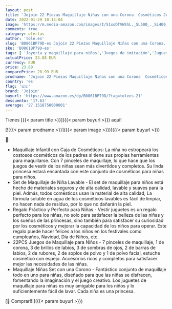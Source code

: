 ```yaml
---
layout: post
title: 'Jojoin 22 Piezas Maquillaje Niñas con una Corona  Cosméticos Juguete  Caja de Maquillaje  Juguete Niña con Sueño de Princesa  Regalos de Cumpleaños y Navidad para Niños'
date: 2022-01-29 10:14:04
image: 'https://m.media-amazon.com/images/I/51xoDTVWShL._SL500_._SL400_.jpg'
comments: true
category: ofertas
author: 'tole.es'
slug: 'B0861BP79D-es Jojoin 22 Piezas Maquillaje Niñas con una Corona...'
sku: 'B0861BP79D-es'
tags: [ 'Joyería y maquillaje para niños','Juegos de imitación','Juguetes','Juguetes y juegos','Maquillaje para niños','jojoin','navidad', ]
actualPrice: 23.88 EUR
currency: EUR
price: 23.88
comparePrice: 28.99 EUR
prodname: 'Jojoin 22 Piezas Maquillaje Niñas con una Corona  Cosméticos Juguete  Caja de Maquillaje  Juguete Niña con Sueño de Princesa  Regalos de Cumpleaños y Navidad para Niños'
country: 'es'
flag: '🇪🇸'
brand: 'Jojoin'
buyurl: 'https://www.amazon.es/dp/B0861BP79D/?tag=tolees-21'
descuento: '17.63'
average: '27.1518750000001'
---
```


Tienes [{{< param title >}}]({{< param buyurl >}}) aqui!

[![{{< param prodname >}}]({{< param image >}})]({{< param buyurl >}})

🔎:

- Maquillaje Infantil con Caja de Cosméticos: La niña no estropeará los costosos cosméticos de los padres si tiene sus propias herramientas para maquillarse. Con 7 pinceles de maquillaje, lo que hace que los juegos de vestir de los niñas sean más divertidos y completos. Su linda princesa estará encantada con este conjunto de cosméticos para niñas para niños.
- Set de Maquillaje de Niña Lavable - El set de maquillaje para niños está hecho de materiales seguros y de alta calidad, lavable y suaves para la piel. Admás, todos comésticos usan la material de alta calidad, La fórmula soluble en agua de los cosméticos lavables es fácil de limpiar, no hacen nada de residuo, por lo que no dañarán la piel.
- Regalo Práctico y Perfecto para Niñas - Vestir juguetes es un regalo perfecto para los niñas, no solo para satisfacer la belleza de las niñas y los sueños de las princesas, sino también para satisfacer su curiosidad por los cosméticos y mejorar la capacidad de los niños para operar. Este regalo puede hacer felices a los niños en los festivales como cumpleaños, Navidad, Día de Niños, etc.
- 22PCS Juegos de Maquillaje para Niños - 7 pinceles de maquillaje, 1 de corona, 3 de brillos de labios, 3 de sombras de ojos, 2 de barras de labios, 2 de rubores, 2 de soplos de polvo y 1 de polvo facial, estuche cosmético con espejo. Accesorios ricos y completos para satisfacer mejor las necesidades de las niñas.
- Maquillaje Niñas Set con una Corono - Fantástico conjunto de maquillaje todo en uno para niñas, diseñado para que las niñas se disfracen, fomentando la imaginación y el juego creativo. Los juguetes de maquillaje para niñas es muy amigable para los niños y lo suficientemente fácil de lavar. Cada niña es una princesa.

[🛒 Comprar!!!]({{< param buyurl >}})
